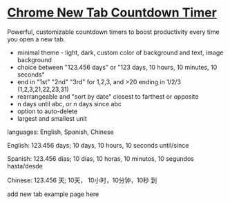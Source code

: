 # [Chrome New Tab Countdown Timer](https://raviriley.github.io/chrome-newtab-countdown-timer/)

Powerful, customizable countdown timers to boost productivity every time you open a new tab.

- minimal theme - light, dark, custom color of background and text, image background
- choice between "123.456 days" or "123 days, 10 hours, 10 minutes, 10 seconds"
- end in "1st" "2nd" "3rd" for 1,2,3, and >20 ending in 1/2/3 (1,2,3,21,22,23,31)
- rearrangeable and "sort by date" closest to farthest or opposite
- n days until abc, or n days since abc
- option to auto-delete
- largest and smallest unit

languages: English, Spanish, Chinese

English: 123.456 days; 10 days, 10 hours, 10 seconds until/since

Spanish: 123.456 días; 10 días, 10 horas, 10 minutos, 10 segundos hasta/desde

Chinese: 123.456 天; 10天， 10小时，10分钟，10秒 到

add new tab example page here

